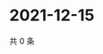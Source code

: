 # 2021-12-15

共 0 条

<!-- BEGIN WEIBO -->
<!-- 最后更新时间 Wed Dec 15 2021 02:10:32 GMT+0800 (China Standard Time) -->

<!-- END WEIBO -->
